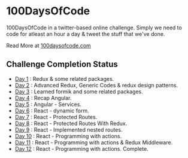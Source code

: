 # 100DaysOfCode

100DaysOfCode in a twitter-based online challenge. Simply we need to code for atleast an hour a day & tweet the stuff that we've done.

Read More at [100daysofcode.com](https://www.100daysofcode.com/)

## Challenge Completion Status

- [Day 1](https://github.com/vishnuchandrappan/100DaysOfCode/tree/master/day01-redux) : Redux & some related packages.
- [Day 2](https://github.com/vishnuchandrappan/100DaysOfCode/tree/master/day02-redux-advanced) : Advanced Redux, Generic Codes & redux design patterns.
- [Day 3](https://github.com/vishnuchandrappan/100DaysOfCode/tree/master/day03-formik) : Learned formik and some related packages.
- [Day 4](https://github.com/vishnuchandrappan/100DaysOfCode/tree/master/day04-05-angular) : Recap Angular.
- [Day 5](https://github.com/vishnuchandrappan/100DaysOfCode/tree/master/day04-05-angular) : Angular - Services.
- [Day 6](https://github.com/vishnuchandrappan/100DaysOfCode/tree/master/day06-dynamic-form) : React - dynamic form.
- [Day 7](https://github.com/vishnuchandrappan/100DaysOfCode/tree/master/day07-12-protected-routes) : React - Protected Routes.
- [Day 8](https://github.com/vishnuchandrappan/100DaysOfCode/tree/master/day07-12-protected-routes) : React - Protected Routes With Redux.
- [Day 9](https://github.com/vishnuchandrappan/100DaysOfCode/tree/master/day07-12-protected-routes) : React - Implemented nested routes.
- [Day 10](https://github.com/vishnuchandrappan/100DaysOfCode/tree/master/day07-12-protected-routes) : React - Programming with actions.
- [Day 11](https://github.com/vishnuchandrappan/100DaysOfCode/tree/master/day07-12-protected-routes) : React - Programming with actions & Redux Middleware.
- [Day 12](https://github.com/vishnuchandrappan/100DaysOfCode/tree/master/day07-12-protected-routes) : React - Programming with actions. Complete.